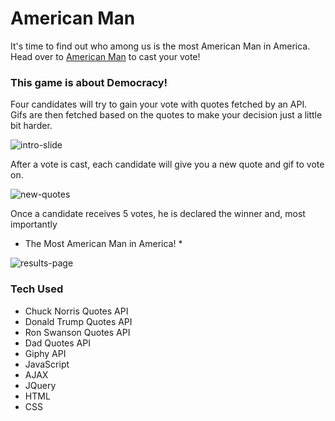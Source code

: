 # American Man

It's time to find out who among us is the most American Man in America. Head over to
[American Man]('https://lalmeida89.github.io/AmericanMan/') to cast your vote!

### This game is about Democracy!

Four candidates will try to gain your vote with quotes fetched by an API.
Gifs are then fetched based on the quotes to make your decision just a little bit harder.

![intro-slide]('images/amMan1.png')

After a vote is cast, each candidate will give you a new quote and gif to vote on.

![new-quotes]('images/amMan2.png')

Once a candidate receives 5 votes, he is declared the winner and, most importantly
* The Most American Man in America! *

![results-page]('images/amMan3.png')

### Tech Used

* Chuck Norris Quotes API
* Donald Trump Quotes API
* Ron Swanson Quotes API
* Dad Quotes API
* Giphy API
* JavaScript
* AJAX
* JQuery
* HTML
* CSS

